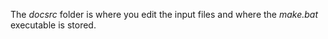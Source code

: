 The *docsrc* folder is where you edit the input files and where the *make.bat* executable is stored.